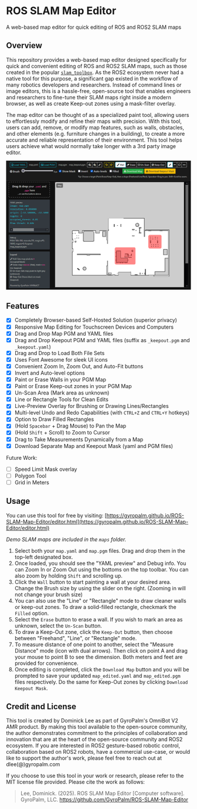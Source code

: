 # ROS SLAM Map Editor
A web-based map editor for quick editing of ROS and ROS2 SLAM maps

## Overview
This repository provides a web-based map editor designed specifically for quick and convenient editing of ROS and ROS2 SLAM maps, such as those created in the popular [`slam_toolbox`](https://github.com/SteveMacenski/slam_toolbox). As the ROS2 ecosystem never had a native tool for this purpose, a significant gap existed in the workflow of many robotics developers and researchers. Instead of command lines or image editors, this is a hassle-free, open-source tool that enables engineers and researchers to fine-tune their SLAM maps right inside a modern browser, as well as create Keep-out zones using a mask-filter overlay.

The map editor can be thought of as a specialized paint tool, allowing users to effortlessly modify and refine their maps with precision. With this tool, users can add, remove, or modify map features, such as walls, obstacles, and other elements (e.g. furniture changes in a building), to create a more accurate and reliable representation of their environment. This tool helps users achieve what would normally take longer with a 3rd party image editor.

![Screenshot](img/screenshot-main.png)

## Features
- [x] Completely Browser-based Self-Hosted Solution (superior privacy)
- [x] Responsive Map Editing for Touchscreen Devices and Computers
- [x] Drag and Drop Map PGM and YAML files
- [x] Drag and Drop Keepout PGM and YAML files (suffix as `_keepout.pgm` and `_keepout.yaml`)
- [x] Drag and Drop to Load Both File Sets
- [x] Uses Font Awesome for sleek UI icons
- [x] Convenient Zoom In, Zoom Out, and Auto-Fit buttons
- [x] Invert and Auto-level options
- [x] Paint or Erase Walls in your PGM Map
- [x] Paint or Erase Keep-out zones in your PGM Map
- [x] Un-Scan Area (Mark area as unknown)
- [x] Line or Rectangle Tools for Clean Edits
- [x] Live-Preview Overlay for Brushing or Drawing Lines/Rectangles
- [x] Multi-level Undo and Redo Capabilities (with `CTRL+Z` and `CTRL+Y` hotkeys)
- [x] Option to Draw Filled Rectangles
- [x] (Hold `Spacebar` + Drag Mouse) to Pan the Map
- [x] (Hold `Shift` + Scroll) to Zoom to Cursor
- [x] Drag to Take Measurements Dynamically from a Map
- [x] Download Separate Map and Keepout Mask (yaml and PGM files)

Future Work:

- [ ] Speed Limit Mask overlay
- [ ] Polygon Tool
- [ ] Grid in Meters

## Usage
You can use this tool for free by visiting: [https://gyropalm.github.io/ROS-SLAM-Map-Editor/editor.html](https://gyropalm.github.io/ROS-SLAM-Map-Editor/editor.html)

*Demo SLAM maps are included in the `maps` folder.*

1. Select both your `map.yaml` and `map.pgm` files. Drag and drop them in the top-left designated box.
2. Once loaded, you should see the "YAML preview" and Debug info. You can Zoom In or Zoom Out using the bottoms on the top toolbar. You can also zoom by holding `Shift` and scrolling up.
3. Click the `Wall` button to start painting a wall at your desired area. Change the Brush size by using the slider on the right. (Zooming in will not change your brush size)
4. You can also use the "Line" or "Rectangle" mode to draw cleaner walls or keep-out zones. To draw a solid-filled rectangle, checkmark the `Filled` option.
5. Select the `Erase` button to erase a wall. If you wish to mark an area as unknown, select the `Un-Scan` button.
6. To draw a Keep-Out zone, click the `Keep-Out` button, then choose between "Freehand", "Line", or "Rectangle" mode.
7. To measure distance of one point to another, select the "Measure Distance" mode (icon with dual arrows). Then click on point A and drag your mouse to point B to see the dimension. Both meters and feet are provided for convenience.
8. Once editing is completed, click the `Download Map` button and you will be prompted to save your updated `map_edited.yaml` and `map_edited.pgm` files respectively. Do the same for Keep-Out zones by clicking `Download Keepout Mask`.

## Credit and License
This tool is created by Dominick Lee as part of GyroPalm's OmniBot V2 AMR product. By making this tool available to the open-source community, the author demonstrates commitment to the principles of collaboration and innovation that are at the heart of the open-source community and ROS2 ecosystem. If you are interested in ROS2 gesture-based robotic control, collaboration based on ROS2 robots, have a commercial use-case, or would like to support the author's work, please feel free to reach out at dlee(@)gyropalm.com

If you choose to use this tool in your work or research, please refer to the MIT license file provided. Please cite the work as follows:
> Lee, Dominick. (2025). ROS SLAM Map Editor [Computer software]. GyroPalm, LLC. https://github.com/GyroPalm/ROS-SLAM-Map-Editor